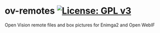 ov-remotes [![License: GPL v3](https://img.shields.io/badge/License-GPLv3-blue.svg)](https://www.gnu.org/licenses/gpl-3.0)
==========
Open Vision remote files and box pictures for Enimga2 and Open WebIF
